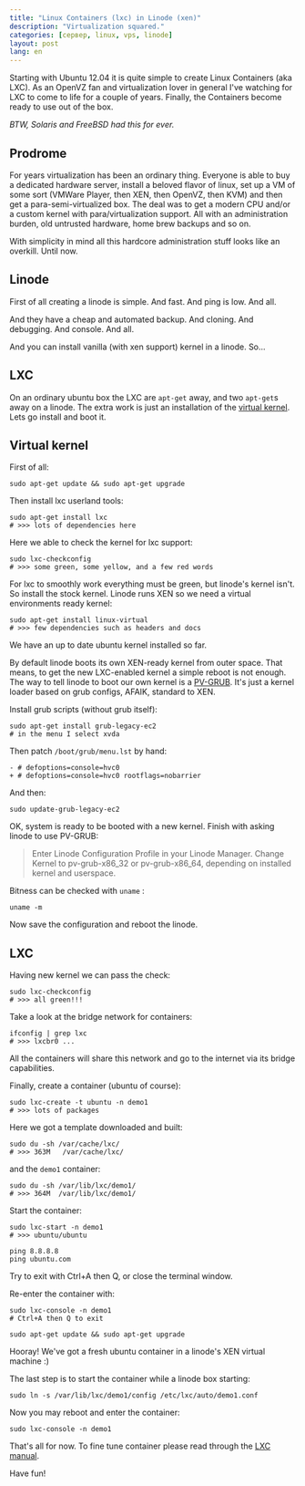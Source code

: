 ```yaml
---
title: "Linux Containers (lxc) in Linode (xen)"
description: "Virtualization squared."
categories: [сервер, linux, vps, linode]
layout: post
lang: en
---
```


Starting with Ubuntu 12.04 it is quite simple to create Linux Containers (aka LXC). As an OpenVZ fan and virtualization lover in general I've watching for LXC to come to life for a couple of years. Finally, the Containers become ready to use out of the box.

*BTW, Solaris and FreeBSD had this for ever.*

Prodrome
--------

For years virtualization has been an ordinary thing. Everyone is able to buy a dedicated hardware server, install a beloved flavor of linux, set up a VM of some sort (VMWare Player, then XEN, then OpenVZ, then KVM) and then get a para-semi-virtualized box. The deal was to get a modern CPU and/or a custom kernel with para/virtualization support. All with an administration burden, old untrusted hardware, home brew backups and so on.

With simplicity in mind all this hardcore administration stuff looks like an overkill. Until now.


Linode
------

First of all creating a linode is simple. And fast. And ping is low. And all.

And they have a cheap and automated backup. And cloning. And debugging. And console. And all.

And you can install vanilla (with xen support) kernel in a linode. So…


LXC
---

On an ordinary ubuntu box the LXC are `apt-get` away, and two `apt-get`s away on a linode. The extra work is just an installation of the [virtual kernel](http://packages.ubuntu.com/precise/linux-virtual). Lets go install and boot it.


Virtual kernel
--------------

First of all:

	sudo apt-get update && sudo apt-get upgrade

Then install lxc userland tools:

	sudo apt-get install lxc
	# >>> lots of dependencies here

Here we able to check the kernel for lxc support:

	sudo lxc-checkconfig
	# >>> some green, some yellow, and a few red words

For lxc to smoothly work everything must be green, but linode's kernel isn't. So install the stock kernel. Linode runs XEN so we need a virtual environments ready kernel:

	sudo apt-get install linux-virtual
	# >>> few dependencies such as headers and docs

We have an up to date ubuntu kernel installed so far.

By default linode boots its own XEN-ready kernel from outer space. That means, to get the new LXC-enabled kernel a simple reboot is not enough. The way to tell linode to boot our own kernel is a [PV-GRUB](http://www.linode.com/wiki/index.php/PV-GRUB). It's just a kernel loader based on grub configs, AFAIK, standard to XEN.

Install grub scripts (without grub itself):

	sudo apt-get install grub-legacy-ec2
	# in the menu I select xvda

Then patch `/boot/grub/menu.lst` by hand:

	- # defoptions=console=hvc0
	+ # defoptions=console=hvc0 rootflags=nobarrier

And then:

	sudo update-grub-legacy-ec2

OK, system is ready to be booted with a new kernel. Finish with asking linode to use PV-GRUB:

> Enter Linode Configuration Profile in your Linode Manager. Change Kernel to pv-grub-x86_32 or pv-grub-x86_64, depending on installed kernel and userspace.

Bitness can be checked with `uname` :

	uname -m

Now save the configuration and reboot the linode.


LXC
---


Having new kernel we can pass the check:

	sudo lxc-checkconfig
	# >>> all green!!!

Take a look at the bridge network for containers:

	ifconfig | grep lxc
	# >>> lxcbr0 ...

All the containers will share this network and go to the internet via its bridge capabilities.

Finally, create a container (ubuntu of course):

	sudo lxc-create -t ubuntu -n demo1
	# >>> lots of packages

Here we got a template downloaded and built:

	sudo du -sh /var/cache/lxc/
	# >>> 363M   /var/cache/lxc/

and the `demo1` container:

	sudo du -sh /var/lib/lxc/demo1/
	# >>> 364M	/var/lib/lxc/demo1/

Start the container:

	sudo lxc-start -n demo1
	# >>> ubuntu/ubuntu

	ping 8.8.8.8
	ping ubuntu.com

Try to exit with Ctrl+A then Q, or close the terminal window.

Re-enter the container with:

	sudo lxc-console -n demo1
	# Ctrl+A then Q to exit
	
	sudo apt-get update && sudo apt-get upgrade

Hooray! We've got a fresh ubuntu container in a linode's XEN virtual machine :)

The last step is to start the container while a linode box starting:

	sudo ln -s /var/lib/lxc/demo1/config /etc/lxc/auto/demo1.conf

Now you may reboot and enter the container:

	sudo lxc-console -n demo1

That's all for now. To fine tune container please read through the [LXC manual](https://help.ubuntu.com/12.04/serverguide/lxc.html).

Have fun!